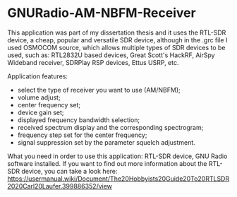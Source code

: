 # GNURadio-AM-NBFM-Receiver

This application was part of my dissertation thesis and it uses the RTL-SDR device, a cheap, popular and versatile SDR device, although in the .grc file I used OSMOCOM source, which allows multiple types of SDR devices to be used, such as: RTL2832U based devices, Great Scott's HackRF, AirSpy Wideband receiver, SDRPlay RSP devices, Ettus USRP, etc. 

Application features:
- select the type of receiver you want to use (AM/NBFM);
- volume adjust;
- center frequency set;
- device gain set;
- displayed frequency bandwidth selection;
- received spectrum display and the corresponding spectrogram;
- frequency step set for the center frequency;
- signal suppression set by the parameter squelch adjustment.

What you need in order to use this application: RTL-SDR device, GNU Radio software installed. 
If you want to find out more information about the RTL-SDR device, you can take a look here: https://usermanual.wiki/Document/The20Hobbyists20Guide20To20RTLSDR2020Carl20Laufer.399886352/view
